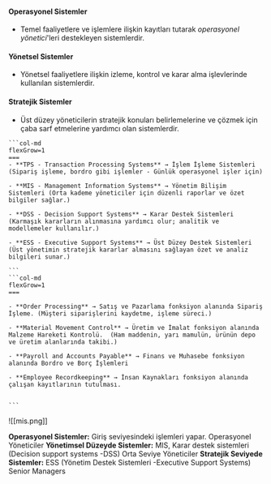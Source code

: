 #### Operasyonel Sistemler
- Temel faaliyetlere ve işlemlere ilişkin kayıtları tutarak *operasyonel yönetici*'leri destekleyen sistemlerdir.
#### Yönetsel Sistemler
- Yönetsel faaliyetlere ilişkin izleme, kontrol ve karar alma işlevlerinde kullanılan sistemlerdir.
#### Stratejik Sistemler 
- Üst düzey yöneticilerin stratejik konuları belirlemelerine ve çözmek için çaba sarf etmelerine yardımcı olan sistemlerdir.

````col
```col-md
flexGrow=1
===
- **TPS - Transaction Processing Systems** → İşlem İşleme Sistemleri  (Sipariş işleme, bordro gibi işlemler - Günlük operasyonel işler için)
    
- **MIS - Management Information Systems** → Yönetim Bilişim Sistemleri (Orta kademe yöneticiler için düzenli raporlar ve özet bilgiler sağlar.)
    
- **DSS - Decision Support Systems** → Karar Destek Sistemleri (Karmaşık kararların alınmasına yardımcı olur; analitik ve modellemeler kullanılır.)
    
- **ESS - Executive Support Systems** → Üst Düzey Destek Sistemleri  (Üst yönetimin stratejik kararlar almasını sağlayan özet ve analiz bilgileri sunar.)

```
```col-md
flexGrow=1
===

- **Order Processing** → Satış ve Pazarlama fonksiyon alanında Sipariş İşleme. (Müşteri siparişlerini kaydetme, işleme süreci.) 
    
- **Material Movement Control** → Üretim ve İmalat fonksiyon alanında Malzeme Hareketi Kontrolü.  (Ham maddenin, yarı mamulün, ürünün depo ve üretim alanlarında takibi.)
    
- **Payroll and Accounts Payable** → Finans ve Muhasebe fonksiyon alanında Bordro ve Borç İşlemleri
    
- **Employee Recordkeeping** → İnsan Kaynakları fonksiyon alanında çalışan kayıtlarının tutulması.


```
````






![[mis.png]]

**Operasyonel Sistemler:** Giriş seviyesindeki işlemleri yapar. 
	Operasyonel Yöneticiler
**Yönetimsel Düzeyde Sistemler:** MIS, Karar destek sistemleri (Decision support systems -DSS)
	Orta Seviye Yöneticiler
**Stratejik Seviyede Sistemler:** ESS (Yönetim Destek Sistemleri -Executive Support Systems)
	Senior Managers